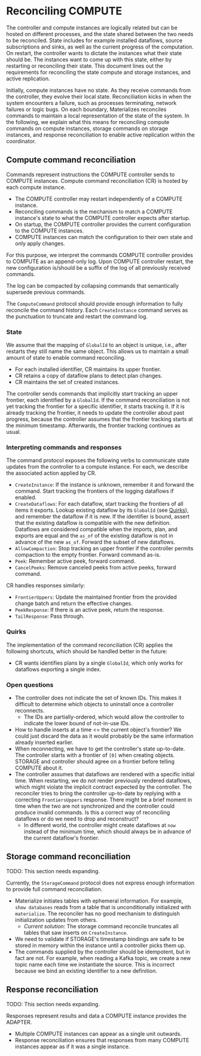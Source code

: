 # Reconciling COMPUTE

The controller and compute instances are logically related but can be hosted on different processes, and the state shared between the two needs to be reconciled.
State includes for example installed dataflows, source subscriptions and sinks, as well as the current progress of the computation.
On restart, the controller wants to dictate the instances what their state should be.
The instances want to come up with this state, either by restarting or reconciling their state.
This document lines out the requirements for reconciling the state compute and storage instances, and active replication.

Initially, compute instances have no state.
As they receive commands from the controller, they evolve their local state.
Reconciliation kicks in when the system encounters a failure, such as processes terminating, network failures or logic bugs.
On each boundary, Materializes reconciles commands to maintain a local representation of the state of the system.
In the following, we explain what this means for reconciling compute commands on compute instances, storage commands on storage instances, and response reconciliation to enable active replication within the coordinator.

## Compute command reconciliation

Commands represent instructions the COMPUTE controller sends to COMPUTE instances.
Compute command reconciliation (CR) is hosted by each compute instance.
* The COMPUTE controller may restart independently of a COMPUTE instance.
* Reconciling commands is the mechanism to match a COMPUTE instance's state to what the COMPUTE controller expects after startup.
* On startup, the COMPUTE controller provides the current configuration to the COMPUTE instances.
* COMPUTE instances can match the configuration to their own state and only apply changes.

For this purpose, we interpret the commands COMPUTE controller provides to COMPUTE as an append-only log.
Upon COMPUTE controller restart, the new configuration is/should be a suffix of the log of all previously received commands.

The log can be compacted by collapsing commands that semantically supersede previous commands.

The `ComputeCommand` protocol should provide enough information to fully reconcile the command history.
Each `CreateInstance` command serves as the punctuation to truncate and restart the command log.

### State

We assume that the mapping of `GlobalId` to an object is unique, i.e., after restarts they still name the same object.
This allows us to maintain a small amount of state to enable command reconciling.

* For each installed identifier, CR maintains its upper frontier.
* CR retains a copy of dataflow plans to detect plan changes.
* CR maintains the set of created instances.

The controller sends commands that implicitly start tracking an upper frontier, each identified by a `GlobalId`.
If the command reconciliation is not yet tracking the frontier for a specific identifier, it starts tracking it.
If it is already tracking the frontier, it needs to update the controller about past progress, because the controller assumes that the frontier tracking starts at the minimum timestamp.
Afterwards, the frontier tracking continues as usual.

### Interpreting commands and responses

The command protocol exposes the following verbs to communicate state updates from the controller to a compute instance.
For each, we describe the associated action applied by CR.
* `CreateInstance`: If the instance is unknown, remember it and forward the command.
  Start tracking the frontiers of the logging dataflows if enabled.
* `CreateDataflows`: For each dataflow, start tracking the frontiers of all items it exports.
  Lookup existing dataflow by its `GlobalId` (see [Quirks](#quirks)), and remember the dataflow if it is new.
  If the identifier is bound, assert that the existing dataflow is compatible with the new definition.
  Dataflows are considered compatible when the imports, plan, and exports are equal and the `as_of` of the existing dataflow is not in advance of the new `as_of`.
  Forward the subset of new dataflows.
* `AllowCompaction`: Stop tracking an upper frontier if the controller permits compaction to the empty frontier.
  Forward command as-is.
* `Peek`: Remember active peek, forward command.
* `CancelPeeks`: Remove canceled peeks from active peeks, forward command.

CR handles responses similarly:
* `FrontierUppers`: Update the maintained frontier from the provided change batch and return the effective changes.
* `PeekResponse`: If there is an active peek, return the response.
* `TailResponse`: Pass through.

### Quirks

The implementation of the command reconciliation (CR) applies the following shortcuts, which should be handled better in the future:

* CR wants identifies plans by a single `GlobalId`, which only works for dataflows exporting a single index.

### Open questions

* The controller does not indicate the set of known IDs.
  This makes it difficult to determine which objects to uninstall once a controller reconnects.
  * The IDs are partially-ordered, which would allow the controller to indicate the lower bound of not-in-use IDs.
* How to handle inserts at a time <= the current object's frontier?
  We could just discard the data as it would probably be the same information already inserted earlier.
* When reconnecting, we have to get the controller's state up-to-date.
  The controller starts with a frontier of `[0]` when creating objects.
  STORAGE and controller should agree on a frontier before telling COMPUTE about it.
* The controller assumes that dataflows are rendered with a specific initial time.
  When restarting, we do not render previously rendered dataflows, which might violate the implicit contract expected by the controller.
  The reconciler tries to bring the controller up-to-date by replying with a correcting `FrontiersUppers` response.
  There might be a brief moment in time when the two are not synchronized and the controller could produce invalid commands.
  Is this a correct way of reconciling dataflows or do we need to drop and reconstruct?
  * In different world, the controller might create dataflows at `now` instead of the minimum time, which should always be in advance of the current dataflow's frontier.

## Storage command reconciliation

TODO: This section needs expanding.

Currently, the `StorageCommand` protocol does not express enough information to provide full command reconciliation.
* Materialize initiates tables with ephemeral information.
  For example, `show databases` reads from a table that is unconditionally initialized with `materialize`.
  The reconciler has no good mechanism to distinguish initialization updates from others.
    * *Current solution:* The storage command reconcile truncates all tables that saw inserts on `CreateInstance`.
* We need to validate if STORAGE's timestamp bindings are safe to be stored in memory within the instance until a controller picks them up.
* The commands supplied by the controller should be idempotent, but in fact are not.
  For example, when reading a Kafka topic, we create a new topic name each time we instantiate the source.
  This is incorrect because we bind an existing identifier to a new definition.

## Response reconciliation

TODO: This section needs expanding.

Responses represent results and data a COMPUTE instance provides the ADAPTER.
* Multiple COMPUTE instances can appear as a single unit outwards.
* Response reconciliation ensures that responses from many COMPUTE instances appear as if it was a single instance.
